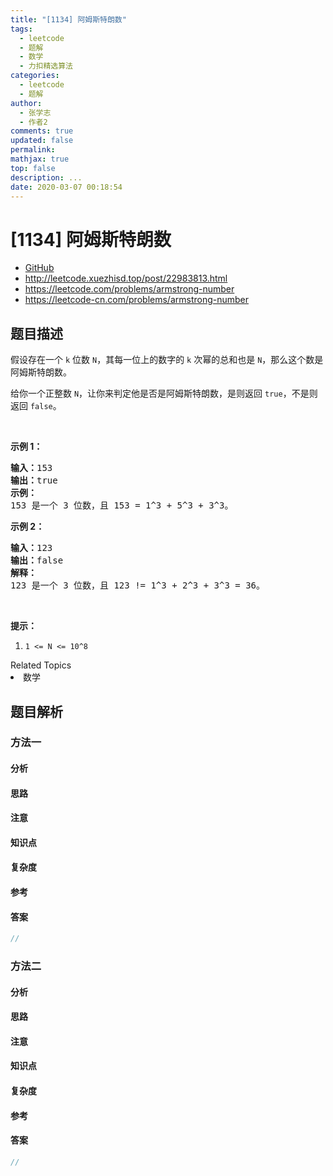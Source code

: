 ```yaml
---
title: "[1134] 阿姆斯特朗数"
tags:
  - leetcode
  - 题解
  - 数学
  - 力扣精选算法
categories:
  - leetcode
  - 题解
author:
  - 张学志
  - 作者2
comments: true
updated: false
permalink:
mathjax: true
top: false
description: ...
date: 2020-03-07 00:18:54
---
```



# [1134] 阿姆斯特朗数
* [GitHub](https://github.com/algoboy101/LeetCodeCrowdsource/tree/master/_posts/QA/%5B1134%5D%20%E9%98%BF%E5%A7%86%E6%96%AF%E7%89%B9%E6%9C%97%E6%95%B0.md)
* http://leetcode.xuezhisd.top/post/22983813.html
* https://leetcode.com/problems/armstrong-number
* https://leetcode-cn.com/problems/armstrong-number


## 题目描述

<p>假设存在一个 <code>k</code> 位数&nbsp;<code>N</code>，其每一位上的数字的 <code>k</code> 次幂的总和也是&nbsp;<code>N</code>，那么这个数是阿姆斯特朗数。</p>

<p>给你一个正整数&nbsp;<code>N</code>，让你来判定他是否是阿姆斯特朗数，是则返回 <code>true</code>，不是则返回 <code>false</code>。</p>

<p>&nbsp;</p>

<p><strong>示例 1：</strong></p>

<pre><strong>输入：</strong>153
<strong>输出：</strong>true
<strong>示例： </strong>
153 是一个 3 位数，且 153 = 1^3 + 5^3 + 3^3。
</pre>

<p><strong>示例 2：</strong></p>

<pre><strong>输入：</strong>123
<strong>输出：</strong>false
<strong>解释： </strong>
123 是一个 3 位数，且 123 != 1^3 + 2^3 + 3^3 = 36。
</pre>

<p>&nbsp;</p>

<p><strong>提示：</strong></p>

<ol>
	<li><code>1 &lt;= N &lt;= 10^8</code></li>
</ol>
<div><div>Related Topics</div><div><li>数学</li></div></div>


## 题目解析


### 方法一

#### 分析

#### 思路

#### 注意

#### 知识点

#### 复杂度

#### 参考

#### 答案

```cpp
//
```


### 方法二

#### 分析

#### 思路

#### 注意

#### 知识点

#### 复杂度

#### 参考

#### 答案

```cpp
//
```


